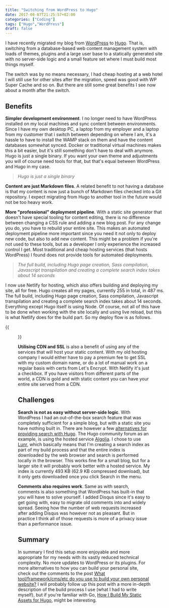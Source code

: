 ```yaml
---
title: "Switching from WordPress to Hugo"
date: 2017-08-07T21:25:57+02:00
categories: ["Coding"]
tags: ["Hugo","WordPress"]
draft: false
---
```


I have recently migrated my blog from [WordPress][1] to [Hugo][2]. That is, switching from a database-based web content management system with loads of themes, plugins and a large user base to a statically generated site with no server-side logic and a small feature set where I must build most things myself. 

The switch was by no means necessary, I had cheap hosting at a web hotel I will still use for other sites after the migration, speed was good with WP Super Cache and so on. But there are still some great benefits I see now about a month after the switch.

## Benefits

**Simpler development environment**. I no longer need to have WordPress installed on my local machines and sync content between environments. Since I have my own desktop PC, a laptop from my employer and a laptop from my customer that i switch between depending on where I am, it's a hassle to have to install the WAMP stack on them and have the content databases somewhat synced. Docker or traditional virtual machines makes this a bit easier, but it's still something don't have to deal with anymore. Hugo is just a single binary. If you want your own theme and adjustments you will of course need tools for that, but that's equal between WordPress and Hugo in my case.

> _Hugo is just a single binary_

**Content are just Markdown files**. A related benefit to not having a database is that my content is now just a bunch of Markdown files checked into a Git repository. I expect migrating from Hugo to another tool in the future would not be too heavy work.


**More "professional" deployment pipeline**. With a static site generator that doesn't have special tooling for content editing, there is no difference between changing a CSS rule and adding a new blog post. For any change you do, you have to rebuild your entire site. This makes an automated deployment pipeline more important since you need it not only to deploy new code, but also to add new content. This might be a problem if you're not used to these tools, but as a developer I only experience the increased control I get. Most traditional and cheap hosting services (that hosts WordPress) I found does not provide tools for automated deployments. 

> _The full build, including Hugo page creation, Sass compilation, Javascript transpilation and creating a complete search index takes about 14 seconds_

I now use Netlify for hosting, which also offers building and deploying my site, all for free. Hugo creates all my pages, currently 255 in total, in 487 ms. The full build, including Hugo page creation, Sass compilation, Javascript transpilation and creating a complete search index takes about 14 seconds. Everything except Hugo itself is using Node. Of course, not all of this have to be done when working with the site locally and using live reload, but this is what Netlify does for the build part. So my deploy flow is as follows.

{{<figure src="/images/hugo-deploy-pipeline.png" link="/images/hugo-deploy-pipeline.png" class="image-border" alt="Deploy pipeline with VS Code, GitHub and Netlify">}}

**Utilising CDN and SSL** is also a benefit of using any of the services that will host your static content. With my old hosting company I would either have to pay a premium fee to get SSL with my custom domain name, or do a lot of manual work on a regular basis with certs from Let's Encrypt. With Netlify it's just a checkbox. If you have visitors from different parts of the world, a CDN is gold and with static content you can have your entire site served from a CDN.

## Challenges

**Search is not as easy without server-side logic**. With WordPress I had an out-of-the-box search feature that was completely sufficient for a simple blog, but with a static site you have nothing built in. There are however a few [alternatives for providing search with Hugo][5]. The Hugo community forum as an example, is using the hosted service [Algolia][6]. I chose to use [Lunr][7], which basically means that I'm creating a search index as part of my build process and that the entire index is downloaded by the web browser and search is performed locally in the browser. This works fine for a small blog, but for a larger site it will probably work better with a hosted service. My index is currently 493 KB (62.9 KB compressed download), but it only gets downloaded once you click Search in the menu. 

**Comments also requires work**. Same as with search, comments is also something that WordPress has built-in that you will have to solve yourself. I added Disqus since it's easy to get going with, easy to migrate old comments into and widely spread. Seeing how the number of web requests increased after adding Disqus was however not as pleasant. But in practice I think all of those requests is more of a privacy issue than a performance issue.

## Summary
	
In summary I find this setup more enjoyable and more appropriate for my needs with its vastly reduced technical complexity. No more updates to WordPress or its plugins. For more alternatives to how you can build your personal site, check out the comments to the post [What tool/framework/cms/etc do you use to build your own personal website?][3] I will probably follow up this post with a more in-depth description of the build process I use (what I had to write myself), but if you're familiar with Go, [How I Build My Static Assets for Hugo][8], might be interesting.

[1]: https://wordpress.org/
[2]: https://gohugo.io/
[3]: https://dev.to/nayeonkim/what-toolframeworkcmsetc-do-you-use-to-build-your-own-personal-website
[4]: https://blog.carlmjohnson.net/post/2017/hugo-asset-pipeline/
[5]: https://gohugo.io/tools/search/
[6]: https://www.algolia.com/
[7]: https://lunrjs.com/
[8]: https://blog.carlmjohnson.net/post/2017/hugo-asset-pipeline/